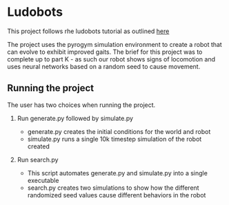 # Ludobots

This project follows rhe ludobots tutorial as outlined [here]([https://www.reddit.com/r/ludobots/wiki/hillclimber/)

The project uses the pyrogym simulation environment to create a robot that can evolve to exhibit improved gaits. The brief for this project was to complete up to part K - as such our robot shows signs of locomotion and uses neural networks based on a random seed to cause movement.

## Running the project

The user has two choices when running the project.

1. Run generate.py followed by simulate.py
   - generate.py creates the initial conditions for the world and robot
   - simulate.py runs a single 10k timestep simulation of the robot created

2. Run search.py
   - This script automates generate.py and simulate.py into a single executable
   - search.py creates two simulations to show how the different randomized seed values cause different behaviors in the robot
